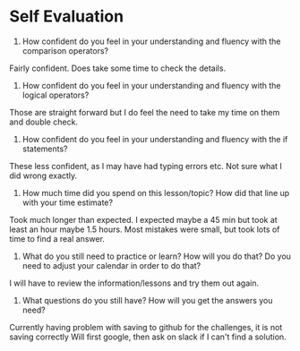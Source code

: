 # Self Evaluation

1. How confident do you feel in your understanding and fluency with the comparison operators?

Fairly confident. Does take some time to check the details.

1. How confident do you feel in your understanding and fluency with the logical operators?

Those are straight forward but I do feel the need to take my time on them and double check.

1. How confident do you feel in your understanding and fluency with the if statements?

These less confident, as I may have had typing errors etc. Not sure what I did wrong exactly.

1. How much time did you spend on this lesson/topic? How did that line up with your time estimate?

Took much longer than expected. I expected maybe a 45 min but took at least an hour maybe 1.5 hours. Most mistakes were small, but took lots of time to find a real answer.

1. What do you still need to practice or learn? How will you do that? Do you need to adjust your calendar in order to do that?

I will have to review the information/lessons and try them out again.

1. What questions do you still have? How will you get the answers you need?

Currently having problem with saving to github for the challenges, it is not saving correctly
Will first google, then ask on slack if I can't find a solution.
